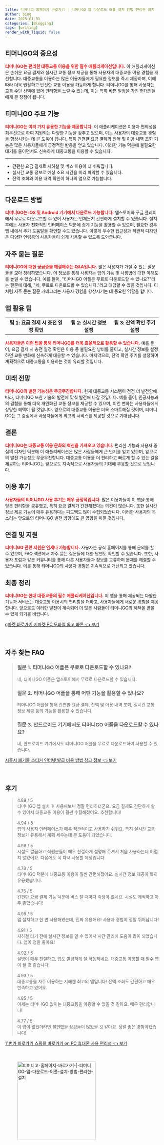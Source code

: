 ```yaml
---
title: 티머니고 홈페이지 바로가기 | 티머니GO 앱 다운로드 어플 설치 방법 편리한 설치
author: bing
date: 2025-01-31
categories: [Blogging]
tags: [writing]
render_with_liquid: false
---
```



<h2 id='티머니GO의 중요성'>티머니GO의 중요성</h2>

<p><b><span style="color: #ee2323;">티머니GO는 편리한 대중교통 이용을 위한 필수 애플리케이션입니다.</span></b> 
이 애플리케이션은 손쉬운 요금 결제와 실시간 교통 정보 제공을 통해 사용자의 대중교통 이용 경험을 개선합니다. 대중교통을 이용하는 많은 이용자들에게 필요한 정보를 즉시 제공하며, 이에 따라 더욱 원활하고 안전한 교통 이용을 가능하게 합니다. 티머니GO를 통해 사용자는 교통 수단 선택에 있어 편리함을 느낄 수 있는데, 이는 특히 바쁜 일정을 가진 현대인들에게 큰 장점이 됩니다.</p>

<h2 id='티머니GO 주요 기능'>티머니GO 주요 기능</h2>

<p><b><span style="color: #ee2323;">티머니GO는 여러 가지 유용한 기능을 제공합니다.</span></b> 
이 애플리케이션은 이용자 편의성을 최우선으로 하여 지원되는 다양한 기능을 갖추고 있으며, 이는 사용자의 대중교통 경험을 향상시키는 데 큰 도움이 됩니다. 특히 간편한 요금 결제와 잔액 및 이용 내역 조회 기능은 많은 사용자들에게 긍정적인 반응을 얻고 있습니다. 이러한 기능 덕분에 불필요한 대기를 줄이면서도 신속하게 대중교통을 이용할 수 있습니다.</p>

<hr />

<ul>
    <li>간편한 요금 결제로 지하철 및 버스 이용이 더 쉬워집니다.</li>
    <li>실시간 교통 정보로 예상 소요 시간을 미리 파악할 수 있습니다.</li>
    <li>잔액 조회와 이용 내역 확인이 하나의 앱으로 가능합니다.</li>
</ul>

<hr />

<h2 id='다운로드 방법'>다운로드 방법</h2>

<p><b><span style="color: #ee2323;">티머니GO는 iOS 및 Android 기기에서 다운로드 가능합니다.</span></b> 
앱스토어와 구글 플레이에서 무료로 다운로드할 수 있어 사용자는 언제든지 간편하게 설치할 수 있습니다. 설치 후에는 사용자 친화적인 인터페이스 덕분에 쉽게 기능을 활용할 수 있으며, 필요한 경우 앱 내에서 추가 도움말을 확인할 수도 있습니다. 이렇게 우수한 접근성과 직관적 디자인은 다양한 연령층의 사용자들이 쉽게 사용할 수 있도록 도와줍니다.</p>

<h2 id='자주 묻는 질문'>자주 묻는 질문</h2>

<p><b><span style="color: #ee2323;">티머니GO에 대한 궁금증을 해결해주는 Q&A입니다.</span></b> 
많은 사용자가 가질 수 있는 질문들을 모아 정리하였습니다. 이 정보를 통해 사용자는 앱의 기능 및 사용법에 대한 이해도를 높일 수 있습니다. 예를 들어, "티머니GO 어플은 무료로 다운로드할 수 있나요?"라는 질문에 대해, "네, 무료로 다운로드할 수 있습니다."라고 대답할 수 있을 것입니다. 이처럼 자주 묻는 질문 카테고리는 사용자 경험을 향상시키는 데 중요한 역할을 합니다.</p>

<h2 id='앱 활용 팁'>앱 활용 팁</h2>

<table>
    <tr>
        <td style="text-align: center; height: 17px;"><b>팁 1: 요금 결제 시 충전 일정 확인</b></td>
        <td style="text-align: center; height: 17px;"><b>팁 2: 실시간 정보 설정</b></td>
        <td style="text-align: center; height: 17px;"><b>팁 3: 잔액 확인 주기 설정</b></td>
    </tr>
</table>

<p><b><span style="color: #ee2323;">사용자들은 이런 팁을 통해 티머니GO를 더욱 효율적으로 활용할 수 있습니다.</span></b> 
예를 들어, 요금 결제 시 충전 일정 확인은 이용 중 불필요한 낭비를 줄이고, 실시간 정보를 설정하면 교통 변화에 신속하게 대응할 수 있습니다. 마지막으로, 잔액 확인 주기를 설정하여 계획적으로 대중교통을 이용하는 것이 유리할 것입니다.</p>

<h2 id='미래 전망'>미래 전망</h2>

<p><b><span style="color: #ee2323;">티머니GO의 발전 가능성은 무궁무진합니다.</span></b> 
현재 대중교통 시스템이 점점 더 발전함에 따라, 티머니GO 또한 기술의 발전에 맞춰 발전해 나갈 것입니다. 예를 들어, 인공지능과의 결합을 통해 더욱 개인화된 교통 정보를 제공할 수 있으며, 이런 변화는 사용자들에게 상당한 혜택이 될 것입니다. 앞으로의 대중교통 이용은 더욱 스마트해질 것이며, 티머니GO는 그 중심에서 사용자들에게 최고의 서비스를 제공할 것으로 기대됩니다.</p>

<h2 id='결론'>결론</h2>

<p><b><span style="color: #ee2323;">티머니GO는 대중교통 이용 문화의 혁신을 가져오고 있습니다.</span></b> 
편리한 기능과 사용자 중심의 디자인 덕분에 이 애플리케이션은 많은 사람들에게 큰 인기를 얻고 있으며, 앞으로의 발전 가능성도 무궁무진합니다. 대중교통 이용을 더 편리하고 빠르게 할 수 있는 길을 제공하는 티머니GO는 앞으로도 지속적으로 사용자들의 기대에 부응할 것으로 보입니다.</p>

<h2 id='이용 후기'>이용 후기</h2>

<p><b><span style="color: #ee2323;">사용자들의 티머니GO 사용 후기는 매우 긍정적입니다.</span></b> 
많은 이용자들이 이 앱을 통해 얻은 편리함을 공유했고, 특히 요금 결제가 간편해졌다는 의견이 많습니다. 또한 실시간 정보 제공 기능이 매우 유용하다는 피드백도 많이 수집되었습니다. 이러한 사용자의 목소리는 앞으로의 티머니GO 발전 방향에도 큰 영향을 미칠 것입니다.</p>

<h2 id='연결 및 지원'>연결 및 지원</h2>

<p><b><span style="color: #ee2323;">티머니GO 관련 지원은 언제나 가능합니다.</span></b> 
사용자는 공식 홈페이지를 통해 문의를 할 수 있으며, FAQ 섹션에서 자주 묻는 질문들에 대한 답변도 확인할 수 있습니다. 또한, 사용자 포럼과 같은 커뮤니티를 통해 다른 사용자들과 정보를 교류하며 문제를 해결할 수 있습니다. 이를 통해 티머니GO의 사용자 경험은 지속적으로 개선되고 있습니다.</p>

<h2 id='최종 정리'>최종 정리</h2>

<p><b><span style="color: #ee2323;">티머니GO는 현대 대중교통의 필수 애플리케이션입니다.</span></b>
이 앱을 통해 제공되는 다양한 기능과 서비스는 대중교통 이용시의 편리함을 더하고, 사용자들에게 새로운 경험을 제공합니다. 앞으로도 이러한 발전이 계속되어 더 많은 사람들이 티머니GO의 혜택을 받을 수 있게 되기를 바랍니다.</p>


<p><a class="click-button" title="g마켓 바로가기 지마켓 PC 모바일 쉽고 빠른" href="https://purplelist.github.io/posts/g%EB%A7%88%EC%BC%93-%EB%B0%94%EB%A1%9C%EA%B0%80%EA%B8%B0-%EC%A7%80%EB%A7%88%EC%BC%93-PC-%EB%AA%A8%EB%B0%94%EC%9D%BC-%EC%89%BD%EA%B3%A0-%EB%B9%A0%EB%A5%B8/" rel="dofollow">g마켓 바로가기 지마켓 PC 모바일 쉽고 빠른 👈 보기</a></p><br>
<h2 id='자주_찾는_FAQ'>자주 찾는 FAQ</h2>
<div itemscope="" itemtype="https://schema.org/FAQPage"> 
<blockquote> 
<div itemscope="" itemprop="mainEntity" itemtype="https://schema.org/Question"> 
<h3 itemprop="name">질문 1. 티머니GO 어플은 무료로 다운로드할 수 있나요?</h3> 
<div itemscope="" itemprop="acceptedAnswer" itemtype="https://schema.org/Answer"> 
<span itemprop="text"> 
<p>네, 티머니GO 어플은 앱스토어에서 무료로 다운로드할 수 있습니다.</p> 
</span> 
</div> 
</div> 

<div itemscope="" itemprop="mainEntity" itemtype="https://schema.org/Question"> 
<h3 itemprop="name">질문 2. 티머니GO 어플을 통해 어떤 기능을 활용할 수 있나요?</h3> 
<div itemscope="" itemprop="acceptedAnswer" itemtype="https://schema.org/Answer"> 
<span itemprop="text"> 
<p>티머니GO 어플을 통해 간편한 요금 결제, 잔액 및 이용 내역 조회, 실시간 교통 정보 제공 등의 기능을 활용할 수 있습니다.</p> 
</span> 
</div> 
</div> 

<div itemscope="" itemprop="mainEntity" itemtype="https://schema.org/Question"> 
<h3 itemprop="name">질문 3. 안드로이드 기기에서도 티머니GO 어플을 다운로드할 수 있나요?</h3> 
<div itemscope="" itemprop="acceptedAnswer" itemtype="https://schema.org/Answer"> 
<span itemprop="text"> 
<p>네, 안드로이드 기기에서도 티머니GO 어플을 무료로 다운로드하여 사용할 수 있습니다.</p> 
</span> 
</div> 
</div> 
</blockquote> 
</div>
<p><a class="click-button" title="시흥시 폐기물 스티커 인터넷 발급 비용 방법 참고 정보" href="https://purplelist.github.io/posts/%EC%8B%9C%ED%9D%A5%EC%8B%9C-%ED%8F%90%EA%B8%B0%EB%AC%BC-%EC%8A%A4%ED%8B%B0%EC%BB%A4-%EC%9D%B8%ED%84%B0%EB%84%B7-%EB%B0%9C%EA%B8%89-%EB%B9%84%EC%9A%A9-%EB%B0%A9%EB%B2%95-%EC%B0%B8%EA%B3%A0-%EC%A0%95%EB%B3%B4/" rel="dofollow">시흥시 폐기물 스티커 인터넷 발급 비용 방법 참고 정보 👈 보기</a></p><br>
<h2 id='후기'>후기</h2>
<div itemscope itemtype="https://schema.org/Product">
  <blockquote>
  <div itemprop="review" itemscope itemtype="https://schema.org/Review">
      <div itemprop="reviewRating" itemscope itemtype="https://schema.org/Rating"> <span itemprop="ratingValue">4.89</span> / <span itemprop="bestRating">5</span> </div>
      <span itemprop="reviewBody">티머니GO 앱 설치 후 사용해보니 정말 편리하더군요. 요금 결제도 간단하게 할 수 있어서 대중교통 이용이 훨씬 수월해졌어요. 추천합니다!</span>
  </div>
  <br>
  <div itemprop="review" itemscope itemtype="https://schema.org/Review">
      <div itemprop="reviewRating" itemscope itemtype="https://schema.org/Rating"> <span itemprop="ratingValue">4.94</span> / <span itemprop="bestRating">5</span> </div>
      <span itemprop="reviewBody">앱의 사용자 인터페이스가 매우 직관적이고 사용하기 쉬워요. 특히 실시간 교통 정보가 유용해서 계획 세우는데 큰 도움이 되었습니다.</span>
  </div>
  <br>
  <div itemprop="review" itemscope itemtype="https://schema.org/Review">
      <div itemprop="reviewRating" itemscope itemtype="https://schema.org/Rating"> <span itemprop="ratingValue">4.96</span> / <span itemprop="bestRating">5</span> </div>
      <span itemprop="reviewBody">시설도 깔끔하고 직원분들이 매우 친절하게 설명해 주셔서 처음 사용하는데 어렵지 않았어요. 다음에도 꼭 다시 사용할 예정입니다.</span>
  </div>
  <br>
  <div itemprop="review" itemscope itemtype="https://schema.org/Review">
      <div itemprop="reviewRating" itemscope itemtype="https://schema.org/Rating"> <span itemprop="ratingValue">4.78</span> / <span itemprop="bestRating">5</span> </div>
      <span itemprop="reviewBody">티머니GO 덕분에 대중교통 이용이 훨씬 간편해졌어요. 실시간 정보 제공이 특히 유용했습니다.</span>
  </div>
  <br>
  <div itemprop="review" itemscope itemtype="https://schema.org/Review">
      <div itemprop="reviewRating" itemscope itemtype="https://schema.org/Rating"> <span itemprop="ratingValue">4.75</span> / <span itemprop="bestRating">5</span> </div>
      <span itemprop="reviewBody">간편한 요금 결제 기능 덕분에 버스 탈 때마다 걱정이 없네요. 시설도 쾌적하고 아주 좋았습니다!</span>
  </div>
  <br>
  <div itemprop="review" itemscope itemtype="https://schema.org/Review">
      <div itemprop="reviewRating" itemscope itemtype="https://schema.org/Rating"> <span itemprop="ratingValue">4.95</span> / <span itemprop="bestRating">5</span> </div>
      <span itemprop="reviewBody">앱 설치하고 한 번 사용해봤는데, 진짜 유용해요! 사용자 경험이 정말 뛰어납니다!</span>
  </div>
  <br>
  <div itemprop="review" itemscope itemtype="https://schema.org/Review">
      <div itemprop="reviewRating" itemscope itemtype="https://schema.org/Rating"> <span itemprop="ratingValue">4.91</span> / <span itemprop="bestRating">5</span> </div>
      <span itemprop="reviewBody">지하철 타기 전에 실시간 정보를 알 수 있어서 시간 관리에 도움이 많이 되었습니다. 앱이 정말 좋아요!</span>
  </div>
  <br>
  <div itemprop="review" itemscope itemtype="https://schema.org/Review">
      <div itemprop="reviewRating" itemscope itemtype="https://schema.org/Rating"> <span itemprop="ratingValue">4.92</span> / <span itemprop="bestRating">5</span> </div>
      <span itemprop="reviewBody">설명이 매우 친절하고, 앱도 깔끔하게 잘 작동하네요. 대중교통 이용할 때 필수 앱이 될 것 같습니다!</span>
  </div>
  <br>
  <div itemprop="review" itemscope itemtype="https://schema.org/Review">
      <div itemprop="reviewRating" itemscope itemtype="https://schema.org/Rating"> <span itemprop="ratingValue">4.93</span> / <span itemprop="bestRating">5</span> </div>
      <span itemprop="reviewBody">대중교통을 자주 이용하는 저에겐 최고의 앱입니다! 잔액 조회도 간편하고 매우 만족하고 있어요.</span>
  </div>
  <br>
  <div itemprop="review" itemscope itemtype="https://schema.org/Review">
      <div itemprop="reviewRating" itemscope itemtype="https://schema.org/Rating"> <span itemprop="ratingValue">4.85</span> / <span itemprop="bestRating">5</span> </div>
      <span itemprop="reviewBody">이제는 티머니GO 없이는 대중교통을 이용할 수 없을 것 같아요. 매우 편리합니다!</span>
  </div>
  <br>
  <div itemprop="review" itemscope itemtype="https://schema.org/Review">
      <div itemprop="reviewRating" itemscope itemtype="https://schema.org/Rating"> <span itemprop="ratingValue">4.77</span> / <span itemprop="bestRating">5</span> </div>
      <span itemprop="reviewBody">이 앱이 없었더라면 불편했을 상황들이 많았을 것 같아요. 정말 좋은 경험이었습니다!</span>
  </div>
  </blockquote>
</div>
<p><a class="click-button" title="11번가 바로가기 쇼핑몰 바로가기 on PC 휴대폰 사용 편리성" href="https://purplelist.github.io/posts/11%EB%B2%88%EA%B0%80-%EB%B0%94%EB%A1%9C%EA%B0%80%EA%B8%B0-%EC%87%BC%ED%95%91%EB%AA%B0-%EB%B0%94%EB%A1%9C%EA%B0%80%EA%B8%B0-on-PC-%ED%9C%B4%EB%8C%80%ED%8F%B0-%EC%82%AC%EC%9A%A9-%ED%8E%B8%EB%A6%AC%EC%84%B1/" rel="dofollow">11번가 바로가기 쇼핑몰 바로가기 on PC 휴대폰 사용 편리성 👈 보기</a></p><br>
<figure class="image"><img src="https://purplelist.github.io/assets/img/thumbnail/티머니고-홈페이지-바로가기-|-티머니GO-앱-다운로드-어플-설치-방법-편리한-설치.webp" alt="티머니고-홈페이지-바로가기-|-티머니GO-앱-다운로드-어플-설치-방법-편리한-설치" width="256" height="256"></figure>